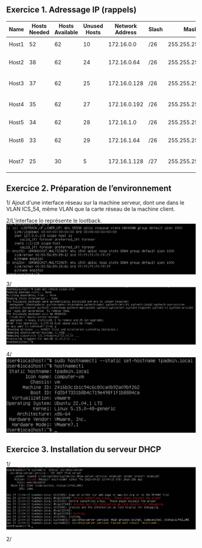 ## Exercice 1. Adressage IP (rappels)
| Name  | Hosts Needed | Hosts Available | Unused Hosts | Network Address | Slash | Mask            | Usable Range                | Broadcast    |
|-------|--------------|-----------------|--------------|-----------------|-------|-----------------|-----------------------------|--------------|
| Host1 | 52           | 62              | 10           | 172.16.0.0      | /26   | 255.255.255.192 | 172.16.0.1 - 172.16.0.62    | 172.16.0.63  |
| Host2 | 38           | 62              | 24           | 172.16.0.64     | /26   | 255.255.255.192 | 172.16.0.65 - 172.16.0.126  | 172.16.0.127 |
| Host3 | 37           | 62              | 25           | 172.16.0.128    | /26   | 255.255.255.192 | 172.16.0.129 - 172.16.0.190 | 172.16.0.191 |
| Host4 | 35           | 62              | 27           | 172.16.0.192    | /26   | 255.255.255.192 | 172.16.0.193 - 172.16.0.254 | 172.16.0.255 |
| Host5 | 34           | 62              | 28           | 172.16.1.0      | /26   | 255.255.255.192 | 172.16.1.1 - 172.16.1.62    | 172.16.1.63  |
| Host6 | 33           | 62              | 29           | 172.16.1.64     | /26   | 255.255.255.192 | 172.16.1.65 - 172.16.1.126  | 172.16.1.127 |
| Host7 | 25           | 30              | 5            | 172.16.1.128    | /27   | 255.255.255.224 | 172.16.1.129 - 172.16.1.158 | 172.16.1.159 |

## Exercice 2. Préparation de l’environnement
1/ Ajout d'une interface réseau sur la machine serveur, dont une dans le VLAN ICS_54, même VLAN que la carte réseau de la machine client.  

2/L'interface lo représente le lootback.
![lo](Capture%20d’écran%202022-09-29%20134334.jpg)

3/![désinstall](Capture%20d’écran%202022-09-29%20134609.jpg)

4/![hostname](Capture%20d’écran%202022-09-29%20135249.jpg)


## Exercice 3. Installation du serveur DHCP
1/ ![isc](Capture%20d’écran%202022-09-29%20140649.jpg)

2/